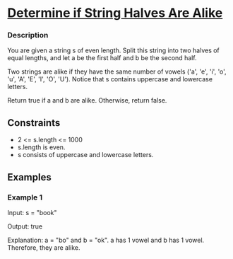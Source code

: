 # [Determine if String Halves Are Alike](https://leetcode.com/problems/determine-if-string-halves-are-alike/)

### Description

You are given a string s of even length. Split this string into two halves of equal lengths, and let a be the first half and b be the second half.

Two strings are alike if they have the same number of vowels ('a', 'e', 'i', 'o', 'u', 'A', 'E', 'I', 'O', 'U'). Notice that s contains uppercase and lowercase letters.

Return true if a and b are alike. Otherwise, return false.


## Constraints

- 2 <= s.length <= 1000
- s.length is even.
- s consists of uppercase and lowercase letters.
  
## Examples

### Example 1
Input: s = "book"

Output: true

Explanation: a = "bo" and b = "ok". a has 1 vowel and b has 1 vowel. Therefore, they are alike.

